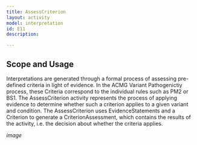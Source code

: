 ```yaml
---
title: AssessCriterion
layout: activity
model: interpretation
id: E11
description: 

---
```


Scope and Usage
---------------

Interpretations are generated through a formal process of assessing pre-defined criteria in light of evidence.   In the ACMG Variant Pathogenictiy process, these Criteria correspond to the individual rules such as PM2 or BS1.  The AssessCriterion activity represents the process of applying evidence to determine whether such a criterion applies to a given variant and condition.  The AssessCriterion uses EvidenceStatements and a Criterion to generate a CriterionAssessment, which contains the results of the activity, i.e. the decision about whether the criteria applies.

*image*

